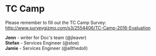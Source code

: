 # TC Camp

Please remember to fill out the TC Camp Survey: http://www.surveygizmo.com/s3/2554406/TC-Camp-2016-Evaluation

**Jenn** - writer for Doc's team (@jleaver)  
**Stefan** - Services Engineer (@stoe)  
**Jamie** - Services Engineer (@allthedoll)  
